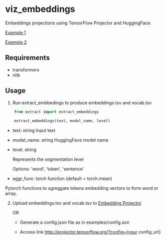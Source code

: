# viz_embeddings
Embeddings projections using TensorFlow Projector and HuggingFace. 

[Example 1](http://projector.tensorflow.org/?config=https://raw.githubusercontent.com/jubs12/viz_embeddings/master/examples/example%201/config.json)



[Example 2](http://projector.tensorflow.org/?config=https://raw.githubusercontent.com/jubs12/viz_embeddings/master/examples/example%202/config.json)

## Requirements
- transformers
- nltk 

## Usage
1. Run extract_embbedings to produce embeddings.tsv and vocab.tsv

``` python
    from extract import extract_embeddings
    
    extract_embeddings(text, model_name, level)
```

- text: string
  Input text

- model_name: string
  HuggingFace model name

- level: string

  Represents the segmentation level

  Options: 'word', 'token', 'sentence'

-  aggr_func: torch function (default = torch.mean)

  Pytorch functions to agreggate tokens embedding vectors to form word or array. 
  
 2. Upload embeddings.tsv and vocab.tsv to [Embedding Projector](http://projector.tensorflow.org/)

     OR

     - Generate a config.json file as in examples/config.son
     
     - Access link http://projector.tensorflow.org/?config={your config_url}
